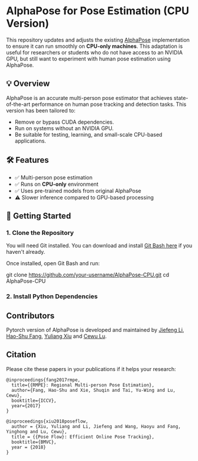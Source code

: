 # AlphaPose for Pose Estimation (CPU Version)

This repository updates and adjusts the existing [AlphaPose](https://github.com/MVIG-SJTU/AlphaPose) implementation to ensure it can run smoothly on **CPU-only machines**. This adaptation is useful for researchers or students who do not have access to an NVIDIA GPU, but still want to experiment with human pose estimation using AlphaPose.

## 💡 Overview

AlphaPose is an accurate multi-person pose estimator that achieves state-of-the-art performance on human pose tracking and detection tasks. This version has been tailored to:
- Remove or bypass CUDA dependencies.
- Run on systems without an NVIDIA GPU.
- Be suitable for testing, learning, and small-scale CPU-based applications.

## 🛠️ Features

- ✅ Multi-person pose estimation
- ✅ Runs on **CPU-only** environment
- ✅ Uses pre-trained models from original AlphaPose
- ⚠️ Slower inference compared to GPU-based processing

## 🚀 Getting Started

### 1. Clone the Repository

You will need Git installed. You can download and install [Git Bash here](https://git-scm.com/downloads) if you haven't already.

Once installed, open Git Bash and run:

git clone https://github.com/your-username/AlphaPose-CPU.git
cd AlphaPose-CPU

### 2. Install Python Dependencies

## Contributors
Pytorch version of AlphaPose is developed and maintained by [Jiefeng Li](http://jeff-leaf.site/), [Hao-Shu Fang](https://fang-haoshu.github.io/), [Yuliang Xiu](http://xiuyuliang.cn) and [Cewu Lu](http://www.mvig.org/). 

## Citation
Please cite these papers in your publications if it helps your research:

    @inproceedings{fang2017rmpe,
      title={{RMPE}: Regional Multi-person Pose Estimation},
      author={Fang, Hao-Shu and Xie, Shuqin and Tai, Yu-Wing and Lu, Cewu},
      booktitle={ICCV},
      year={2017}
    }

    @inproceedings{xiu2018poseflow,
      author = {Xiu, Yuliang and Li, Jiefeng and Wang, Haoyu and Fang, Yinghong and Lu, Cewu},
      title = {{Pose Flow}: Efficient Online Pose Tracking},
      booktitle={BMVC},
      year = {2018}
    }
